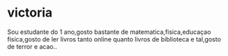 # victoria
Sou estudante do 1 ano,gosto bastante de matematica,fisica,educaçao fisica,gosto de ler livros tanto online quanto livros de biblioteca e tal,gosto de terror e acao..
